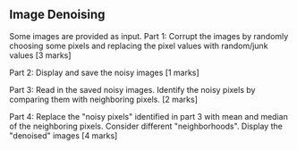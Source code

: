 ## Image Denoising

Some images are provided as input.
Part 1: Corrupt the images by randomly choosing some pixels and replacing the pixel values with random/junk values   [3 marks]

Part 2: Display and save the noisy images [1 marks]

Part 3: Read in the saved noisy images. Identify the noisy pixels by comparing them with neighboring pixels. [2 marks]

Part 4: Replace the "noisy pixels" identified in part 3 with mean and median of the neighboring pixels. Consider different "neighborhoods". Display the "denoised" images [4 marks]
